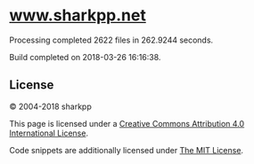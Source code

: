 # www.sharkpp.net

Processing completed 2622 files in 262.9244 seconds.

Build completed on 2018-03-26 16:16:38.

## License

&copy; 2004-2018 sharkpp

This page is licensed under a [Creative Commons Attribution 4.0 International License](http://creativecommons.org/licenses/by/4.0/).

Code snippets are additionally licensed under [The MIT License](http://opensource.org/licenses/MIT).
